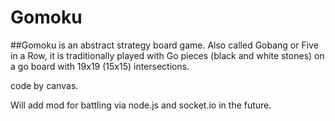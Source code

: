 # Gomoku

##Gomoku is an abstract strategy board game. Also called Gobang or Five in a Row, it is traditionally played with Go pieces (black and white stones) on a go board with 19x19 (15x15) intersections.


code by canvas.

Will add mod for battling via node.js and socket.io in the future.
